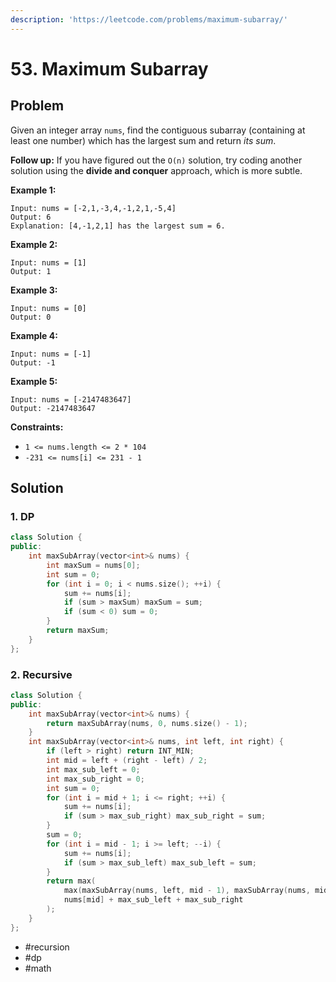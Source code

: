 ```yaml
---
description: 'https://leetcode.com/problems/maximum-subarray/'
---
```


# 53. Maximum Subarray

## Problem

Given an integer array `nums`, find the contiguous subarray \(containing at least one number\) which has the largest sum and return _its sum_.

**Follow up:** If you have figured out the `O(n)` solution, try coding another solution using the **divide and conquer** approach, which is more subtle.

**Example 1:**

```text
Input: nums = [-2,1,-3,4,-1,2,1,-5,4]
Output: 6
Explanation: [4,-1,2,1] has the largest sum = 6.
```

**Example 2:**

```text
Input: nums = [1]
Output: 1
```

**Example 3:**

```text
Input: nums = [0]
Output: 0
```

**Example 4:**

```text
Input: nums = [-1]
Output: -1
```

**Example 5:**

```text
Input: nums = [-2147483647]
Output: -2147483647
```

**Constraints:**

* `1 <= nums.length <= 2 * 104`
* `-231 <= nums[i] <= 231 - 1`

## Solution

### 1. DP

```cpp
class Solution {
public:
    int maxSubArray(vector<int>& nums) {
        int maxSum = nums[0];
        int sum = 0;
        for (int i = 0; i < nums.size(); ++i) {
            sum += nums[i];
            if (sum > maxSum) maxSum = sum;
            if (sum < 0) sum = 0; 
        }
        return maxSum;
    }
};
```

### 2. Recursive

```cpp
class Solution {
public:
    int maxSubArray(vector<int>& nums) {
        return maxSubArray(nums, 0, nums.size() - 1);
    }
    int maxSubArray(vector<int>& nums, int left, int right) {
        if (left > right) return INT_MIN;
        int mid = left + (right - left) / 2;
        int max_sub_left = 0;
        int max_sub_right = 0;
        int sum = 0;
        for (int i = mid + 1; i <= right; ++i) {
            sum += nums[i];
            if (sum > max_sub_right) max_sub_right = sum;
        }
        sum = 0;
        for (int i = mid - 1; i >= left; --i) {
            sum += nums[i];
            if (sum > max_sub_left) max_sub_left = sum;
        }
        return max(
            max(maxSubArray(nums, left, mid - 1), maxSubArray(nums, mid + 1, right)),
            nums[mid] + max_sub_left + max_sub_right
        );
    }
};
```

* \#recursion
* \#dp
* \#math

